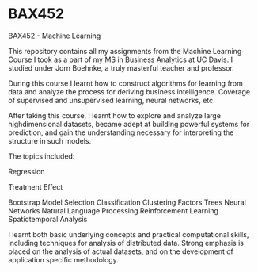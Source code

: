 # BAX452
BAX452 - Machine Learning

This repository contains all my assignments from the Machine Learning Course I took as a part of my MS in Business Analytics at UC Davis. I studied under Jorn Boehnke, a truly masterful teacher and professor.


During this course I learnt how to construct algorithms for learning from data and analyze the process for deriving business intelligence. Coverage of supervised and unsupervised learning, neural networks, etc.

After taking this course, I learnt how to explore and analyze large highdimensional datasets, became adept at building powerful systems for prediction, and gain the understanding necessary for interpreting the structure in such models. 

The topics included:

Regression


Treatment Effect


Bootstrap
Model Selection
Classification
Clustering
Factors
Trees
Neural Networks
Natural Language Processing
Reinforcement Learning
Spatiotemporal Analysis

I learnt both basic underlying concepts and practical computational skills, including
techniques for analysis of distributed data. Strong emphasis is placed on the analysis of
actual datasets, and on the development of application specific methodology.
